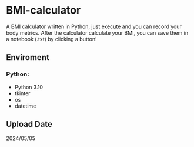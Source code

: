 # BMI-calculator
A BMI calculator written in Python, just execute and you can record your body metrics.
After the calculator calculate your BMI, you can save them in a notebook (.txt) by clicking a button!


## Enviroment
### Python:
* Python 3.10
* tkinter
* os
* datetime


## Upload Date
2024/05/05